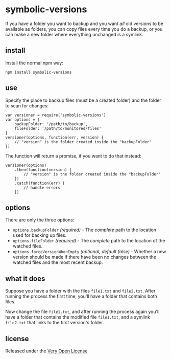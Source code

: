 # symbolic-versions

If you have a folder you want to backup and you want *all* old versions to
be available as folders, you can copy files every time you do a backup, or
you can make a new folder where everything unchanged is a symlink.

## install

Install the normal npm way:

	npm install symbolic-versions

## use

Specify the place to backup files (must be a created folder) and the folder
to scan for changes:

	var versioner = require('symbolic-versions')
	var options = {
		backupFolder: '/path/to/backup',
		fileFolder: '/path/to/monitored/files'
	}
	versioner(options, function(err, version) {
		// "version" is the folder created inside the "backupFolder"
	})

The function will return a promise, if you want to do that instead:

	versioner(options)
		.then(function(version) {
			// "version" is the folder created inside the "backupFolder"
		})
		.catch(function(err) {
			// handle errors
		})

## options

There are only the three options:

* `options.backupFolder` *(required)* - The *complete* path to the location used for backing up files.
* `options.fileFolder` *(required)* - The *complete* path to the location of the watched files.
* `options.forceVersionWhenEmpty` *(optional, default false)* - Whether a new version should be made
	if there have been no changes between the watched files and the most recent backup.

## what it does

Suppose you have a folder with the files `file1.txt` and `file2.txt`. After running the process the first
time, you'll have a folder that contains both files.

Now change the file `file1.txt`, and after running the process again you'll have a folder that contains
the modified file `file1.txt`, and a symlink `file2.txt` that links to the first version's folder.

## license

Released under the [Very Open License](http://veryopenlicense.com)
